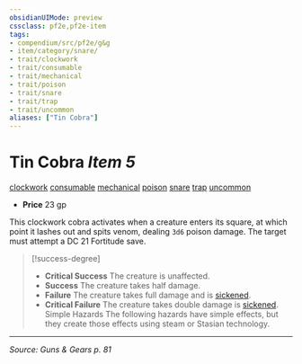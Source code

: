 ```yaml
---
obsidianUIMode: preview
cssclass: pf2e,pf2e-item
tags:
- compendium/src/pf2e/g&g
- item/category/snare/
- trait/clockwork
- trait/consumable
- trait/mechanical
- trait/poison
- trait/snare
- trait/trap
- trait/uncommon
aliases: ["Tin Cobra"]
---
```

# Tin Cobra *Item 5*  
[clockwork](clockwork-g-g.md "Clockwork  Trait")  [consumable](consumable.md "Consumable Item Trait")  [mechanical](mechanical.md "Mechanical Hazard Trait")  [poison](Reference/Rules/Traits/poison.md "Poison Effect Trait")  [snare](snare.md "Snare Item Trait")  [trap](trap.md "Trap Hazard Trait")  [uncommon](uncommon.md "Uncommon Rarity Trait")  

- **Price** 23 gp

This clockwork cobra activates when a creature enters its square, at which point it lashes out and spits venom, dealing `3d6` poison damage. The target must attempt a DC 21 Fortitude save.

> [!success-degree] 
> - **Critical Success** The creature is unaffected.
> - **Success** The creature takes half damage.
> - **Failure** The creature takes full damage and is [sickened](conditions.md#Sickened).
> - **Critical Failure** The creature takes double damage is [sickened](conditions.md#Sickened). Simple Hazards The following hazards have simple effects, but they create those effects using steam or Stasian technology.


---
*Source: Guns & Gears p. 81*